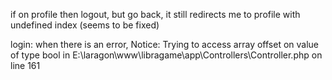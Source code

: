 if on profile then logout, but go back, it still redirects me to profile with undefined index (seems to be fixed)

login:
when there is an error, Notice: Trying to access array offset on value of type bool in E:\laragon\www\libragame\app\Controllers\Controller.php on line 161